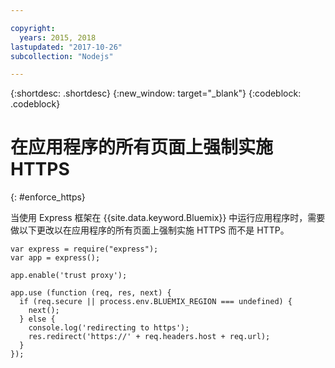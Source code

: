 ```yaml
---

copyright:
  years: 2015, 2018
lastupdated: "2017-10-26"
subcollection: "Nodejs"

---
```


{:shortdesc: .shortdesc}
{:new_window: target="_blank"}
{:codeblock: .codeblock}

# 在应用程序的所有页面上强制实施 HTTPS
{: #enforce_https}

当使用 Express 框架在 {{site.data.keyword.Bluemix}} 中运行应用程序时，需要做以下更改以在应用程序的所有页面上强制实施 HTTPS 而不是 HTTP。

```
var express = require("express");
var app = express();

app.enable('trust proxy');

app.use (function (req, res, next) {
  if (req.secure || process.env.BLUEMIX_REGION === undefined) {
    next();
  } else {
    console.log('redirecting to https');
    res.redirect('https://' + req.headers.host + req.url);
  }
});
```
